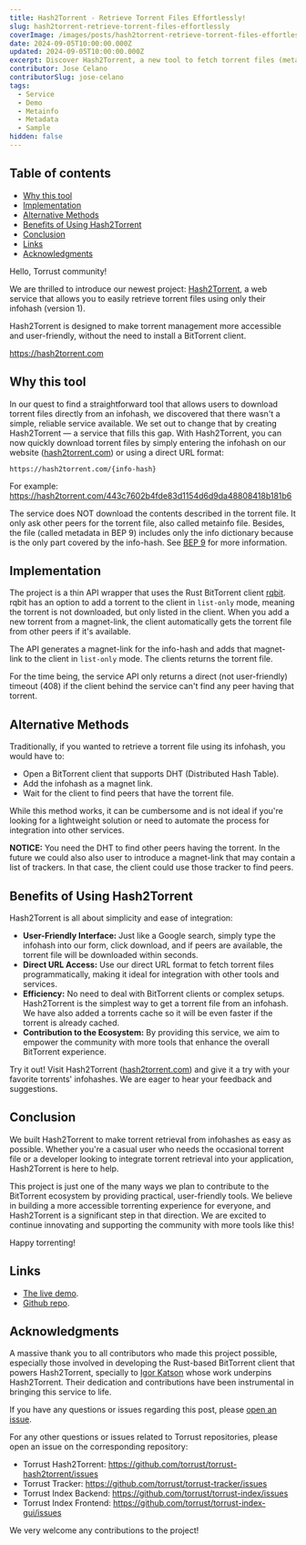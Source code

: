 ```yaml
---
title: Hash2Torrent - Retrieve Torrent Files Effortlessly!
slug: hash2torrent-retrieve-torrent-files-effortlessly
coverImage: /images/posts/hash2torrent-retrieve-torrent-files-effortlessly/hash2torrent-screenshot.png
date: 2024-09-05T10:00:00.000Z
updated: 2024-09-05T10:00:00.000Z
excerpt: Discover Hash2Torrent, a new tool to fetch torrent files (metainfo files) directly from their infohash! Simplify your torrent management and integrations with our easy-to-use service.
contributor: Jose Celano
contributorSlug: jose-celano
tags:
  - Service
  - Demo
  - Metainfo
  - Metadata
  - Sample
hidden: false
---
```


<script>
  import Toc from 'svelte-toc';
  import Callout from "$lib/components/molecules/Callout.svelte";
  import CodeBlock from "$lib/components/molecules/CodeBlock.svelte";
  import Image from "$lib/components/atoms/Image.svelte";
  import PostBody from "$lib/components/molecules/PostBody.svelte";
  import PostContainer from "$lib/components/molecules/PostContainer.svelte";
  import PostTable from "$lib/components/molecules/PostTable.svelte";
</script>

<PostContainer>

<PostTable>
<Toc
  title=""
  --toc-active-color="rgba(255, 49, 0, 0.96)"
  --toc-li-hover-color="rgba(255, 49, 0, 0.96)"
  --toc-active-bg="transparent"
>

## Table of contents

- [Why this tool](#why-this-tool)
- [Implementation](#implementation)
- [Alternative Methods](#alternative-methods)
- [Benefits of Using Hash2Torrent](#benefits-of-using-hash2torrent)
- [Conclusion](#conclusion)
- [Links](#links)
- [Acknowledgments](#acknowledgments)

</Toc>
</PostTable>

<PostBody>

Hello, Torrust community!

We are thrilled to introduce our newest project: [Hash2Torrent](https://hash2torrent.com/), a web service that allows you to easily retrieve torrent files using only their infohash (version 1).

Hash2Torrent is designed to make torrent management more accessible and user-friendly, without the need to install a BitTorrent client.

<Callout type="success">

https://hash2torrent.com

</Callout>

## Why this tool

In our quest to find a straightforward tool that allows users to download torrent files directly from an infohash, we discovered that there wasn't a simple, reliable service available. We set out to change that by creating Hash2Torrent — a service that fills this gap. With Hash2Torrent, you can now quickly download torrent files by simply entering the infohash on our website ([hash2torrent.com](https://hash2torrent.com/)) or using a direct URL format:

<Callout type="info">

```text
https://hash2torrent.com/{info-hash}
```

</Callout>

For example: <https://hash2torrent.com/443c7602b4fde83d1154d6d9da48808418b181b6>

<Callout type="warning">

The service does NOT download the contents described in the torrent file. It only ask other peers for the torrent file, also called metainfo file. Besides, the file (called metadata in BEP 9) includes only the info dictionary because is the only part covered by the info-hash. See [BEP 9](https://www.bittorrent.org/beps/bep_0009.html) for more information.

</Callout>

## Implementation

The project is a thin API wrapper that uses the Rust BitTorrent client [rqbit](https://github.com/ikatson/rqbit). rqbit has an option to add a torrent to the client in `list-only` mode, meaning the torrent is not downloaded, but only listed in the client. When you add a new torrent from a magnet-link, the client automatically gets the torrent file from other peers if it's available.

The API generates a magnet-link for the info-hash and adds that magnet-link to the client in `list-only` mode. The clients returns the torrent file.

<Callout type="warning">

For the time being, the service API only returns a direct (not user-friendly) timeout (408) if the client behind the service can't find any peer having that torrent.

</Callout>

## Alternative Methods

Traditionally, if you wanted to retrieve a torrent file using its infohash, you would have to:

- Open a BitTorrent client that supports DHT (Distributed Hash Table).
- Add the infohash as a magnet link.
- Wait for the client to find peers that have the torrent file.

While this method works, it can be cumbersome and is not ideal if you're looking for a lightweight solution or need to automate the process for integration into other services.

<Callout type="info">

**NOTICE:** You need the DHT to find other peers having the torrent. In the future we could also also user to introduce a magnet-link that may contain a list of trackers. In that case, the client could use those tracker to find peers.

</Callout>

## Benefits of Using Hash2Torrent

Hash2Torrent is all about simplicity and ease of integration:

- **User-Friendly Interface:** Just like a Google search, simply type the infohash into our form, click download, and if peers are available, the torrent file will be downloaded within seconds.
- **Direct URL Access:** Use our direct URL format to fetch torrent files programmatically, making it ideal for integration with other tools and services.
- **Efficiency:** No need to deal with BitTorrent clients or complex setups. Hash2Torrent is the simplest way to get a torrent file from an infohash. We have also added a torrents cache so it will be even faster if the torrent is already cached.
- **Contribution to the Ecosystem:** By providing this service, we aim to empower the community with more tools that enhance the overall BitTorrent experience.

<Callout type="info">

Try it out! Visit Hash2Torrent ([hash2torrent.com](https://hash2torrent.com/)) and give it a try with your favorite torrents' infohashes. We are eager to hear your feedback and suggestions.

</Callout>

## Conclusion

We built Hash2Torrent to make torrent retrieval from infohashes as easy as possible. Whether you're a casual user who needs the occasional torrent file or a developer looking to integrate torrent retrieval into your application, Hash2Torrent is here to help.

This project is just one of the many ways we plan to contribute to the BitTorrent ecosystem by providing practical, user-friendly tools. We believe in building a more accessible torrenting experience for everyone, and Hash2Torrent is a significant step in that direction. We are excited to continue innovating and supporting the community with more tools like this!

Happy torrenting!

## Links

- [The live demo](https://hash2torrent.com/).
- [Github repo](https://github.com/torrust/torrust-hash2torrent).

## Acknowledgments

A massive thank you to all contributors who made this project possible, especially those involved in developing the Rust-based BitTorrent client that powers Hash2Torrent, specially to [Igor Katson](https://github.com/ikatson) whose work underpins Hash2Torrent. Their dedication and contributions have been instrumental in bringing this service to life.

If you have any questions or issues regarding this post, please [open an issue](https://github.com/torrust/torrust-website/issues/new).

For any other questions or issues related to Torrust repositories, please open an issue on the corresponding repository:

- Torrust Hash2Torrent: <https://github.com/torrust/torrust-hash2torrent/issues>
- Torrust Tracker: <https://github.com/torrust/torrust-tracker/issues>
- Torrust Index Backend: <https://github.com/torrust/torrust-index/issues>
- Torrust Index Frontend: <https://github.com/torrust/torrust-index-gui/issues>

We very welcome any contributions to the project!

</PostBody>

</PostContainer>
